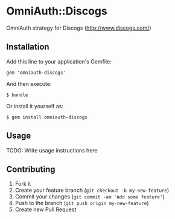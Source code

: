 # OmniAuth::Discogs

OmniAuth strategy for Discogs (http://www.discogs.com/)

## Installation

Add this line to your application's Gemfile:

    gem 'omniauth-discogs'

And then execute:

    $ bundle

Or install it yourself as:

    $ gem install omniauth-discogs

## Usage

TODO: Write usage instructions here

## Contributing

1. Fork it
2. Create your feature branch (`git checkout -b my-new-feature`)
3. Commit your changes (`git commit -am 'Add some feature'`)
4. Push to the branch (`git push origin my-new-feature`)
5. Create new Pull Request
